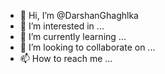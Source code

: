 - 👋 Hi, I’m @DarshanGhaghlka
- 👀 I’m interested in ...
- 🌱 I’m currently learning ...
- 💞️ I’m looking to collaborate on ...
- 📫 How to reach me ...

<!---
DarshanGhaghlka/DarshanGhaghlka is a ✨ special ✨ repository because its `README.md` (this file) appears on your GitHub profile.
You can click the Preview link to take a look at your changes.
--->
